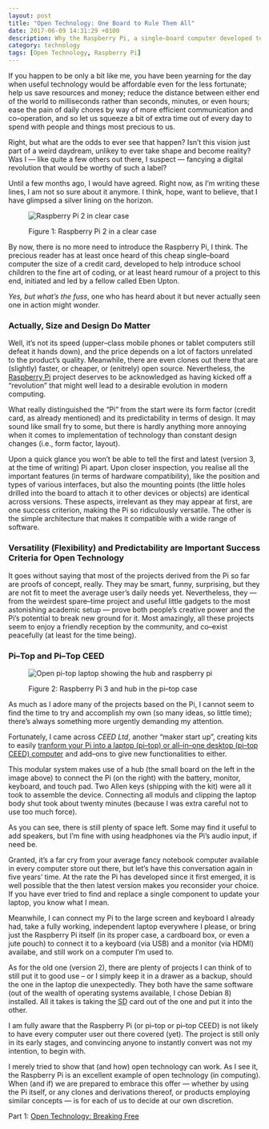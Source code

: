 ```yaml
---
layout: post
title: "Open Technology: One Board to Rule Them All"
date: 2017-06-09 14:31:29 +0100
description: Why the Raspberry Pi, a single–board computer developed to teach school children the fine art of coding, is a practical example of how open technology could work; discussing the pi-top and pi-top Ceed.
category: technology
tags: [Open Technology, Raspberry Pi]
---
```

If you happen to be only a bit like me, you have been yearning for the day when useful technology would be affordable even for the less fortunate; help us save resources and money; reduce the distance between either end of the world to milliseconds rather than seconds, minutes, or even hours; ease the pain of daily chores by way of more efficient communication and co–operation, and so let us squeeze a bit of extra time out of every day to spend with people and things most precious to us.<!--more-->

Right, but what are the odds to ever see that happen? Isn’t this vision just part of a weird daydream, unlikey to ever take shape and become reality? Was I — like quite a few others out there, I suspect — fancying a digital revolution that would be worthy of such a label?

Until a few months ago, I would have agreed. Right now, as I’m writing these lines, I am not so sure about it anymore. I think, hope, want to believe, that I have glimpsed a silver lining on the horizon.

<figure>
<p><img src="{{site.baseurl}}/assets/images/raspberrypi2clearcase.jpg" alt="Raspberry Pi 2 in clear case" /></p>
<figcaption><p>Figure 1: Raspberry Pi 2 in a clear case</p></figcaption>
</figure>

By now, there is no more need to introduce the Raspberry Pi, I think. The precious reader has at least once heard of this cheap single–board computer the size of a credit card, developed to help introduce school children to the fine art of coding, or at least heard rumour of a project to this end, initiated and led by a fellow called Eben Upton.

_Yes, but what’s the fuss_, one who has heard about it but never actually seen one in action might wonder.

<h3>Actually, Size and Design Do Matter</h3>

Well, it’s not its speed (upper–class mobile phones or tablet computers still defeat it hands down), and the price depends on a lot of factors unrelated to the product’s quality. Meanwhile, there are even clones out there that are (slightly) faster, or cheaper, or (enitrely) open source. Nevertheless, the <a href="http://raspberrypi.org/">Raspberry Pi</a> project deserves to be acknowledged as having kicked off a “revolution” that might well lead to a desirable evolution in modern computing.

What really distinguished the “Pi” from the start were its form factor (credit card, as already mentioned) and its predictability in terms of design. It may sound like small fry to some, but there is hardly anything more annoying when it comes to implementation of technology than constant design changes (<abbr>i.e.</abbr>, form factor, layout).

Upon a quick glance you won’t be able to tell the first and latest (version 3, at the time of writing) Pi apart. Upon closer inspection, you realise all the important features (in terms of hardware compatibility), like the position and types of various interfaces, but also the mounting points (the little holes drilled into the board to attach it to other devices or objects) are identical across versions. These aspects, irrelevant as they may appear at first, are one success criterion, making the Pi so ridiculously versatile. The other is the simple architecture that makes it compatible with a wide range of software.

<h3>Versatility (Flexibility) and Predictability are Important Success Criteria for Open Technology</h3>

It goes without saying that most of the projects derived from the Pi so far are proofs of concept, really. They may be smart, funny, surprising, but they are not fit to meet the average user’s daily needs yet. Nevertheless, they — from the weirdest spare–time project and useful little gadgets to the most astonishing academic setup — prove both people’s creative power and the Pi’s potential to break new ground for it. Most amazingly, all these projects seem to enjoy a friendly reception by the community, and co–exist peacefully (at least for the time being).

<h3>Pi–Top and Pi–Top CEED</h3>

<figure>
<p><img src="{{site.baseurl}}/assets/images/pi-topwhubandraspi3.jpg" alt="Open pi-top laptop showing the hub and raspberry pi" /></p>
<figcaption><p>Figure 2: Raspberry Pi 3 and hub in the pi–top case</p></figcaption>
</figure>

As much as I adore many of the projects based on the Pi, I cannot seem to find the time to try and accomplish my own (so many ideas, so little time); there’s always something more urgently demanding my attention.

Fortunately, I came across <em>CEED <abbr>Ltd</abbr></em>, another “maker start up”, creating kits to easily <a rel="external" href="https://pi-top.com/">tranform your Pi into a laptop (pi–top) or all–in–one desktop (pi–top CEED) computer</a> and add–ons to give new functionalities to either.

This modular system makes use of a hub (the small board on the left in the image above) to connect the Pi (on the right) with the battery, monitor, keyboard, and touch pad. Two Allen keys (shipping with the kit) were all it took to assemble the device. Connecting all moduls and clipping the laptop body shut took about twenty minutes (because I was extra careful not to use too much force).

As you can see, there is still plenty of space left. Some may find it useful to add speakers, but I’m fine with using headphones via the Pi’s audio input, if need be.

Granted, it’s a far cry from your average fancy notebook computer available in every computer store out there, but let’s have this conversation again in five years’ time. At the rate the Pi has developed since it first emerged, it is well possible that the then latest version makes you reconsider your choice. If you have ever tried to find and replace a single component to update your laptop, you know what I mean.

Meanwhile, I can connect my Pi to the large screen and keyboard I already had, take a fully working, independent laptop everywhere I please, or bring just the Raspberry Pi itself (in its proper case, a cardboard box, or even a jute pouch) to connect it to a keyboard (via <abbr>USB</abbr>) and a monitor (via <abbr>HDMI</abbr>) availabe, and still work on a computer I’m used to.

As for the old one (version 2), there are plenty of projects I can think of to still put it to good use – or I simply keep it in a drawer as a backup, should the one in the laptop die unexpectedly. They both have the same software (out of the wealth of operating systems available, I chose Debian 8) installed. All it takes is taking the <abbr title="Secure Digital">SD</abbr> card out of the one and put it into the other.

I am fully aware that the Raspberry Pi (or pi–top or pi–top CEED) is not likely to have every computer user out there covered (yet). The project is still only in its early stages, and convincing anyone to instantly convert was not my intention, to begin with.

I merely tried to show that (and how) open technology can work. As I see it, the Raspberry Pi is an excellent example of open technology (in computing). When (and if) we are prepared to embrace this offer — whether by using the Pi itself, or any clones and derivations thereof, or products employing similar concepts — is for each of us to decide at our own discretion.

Part 1: <a href="{{ site.baseurl }}{% post_url 2017-06-05-open-technology-breaking-free %}">Open Technology: Breaking Free</a>
